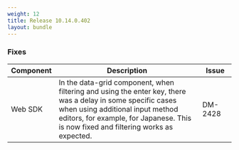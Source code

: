 ```yaml
---
weight: 12
title: Release 10.14.0.402
layout: bundle
---
```


<!--10.14.0.394 - 10.14.0.402-->

### Fixes

<div><table ><colgroup>
<col style="width: 15%;"><col style="width: 70%;"><col style="width: 15%;"></colgroup>
<thead><tr>
<th>
Component</th>
<th>
Description</th>
<th>
Issue</th>
</tr>
</thead><tbody>

<tr>
<td>Web SDK</td>
<td>In the data-grid component, when filtering and using the enter key, there was a delay in some specific cases when using additional input method editors, for example, for Japanese. This is now fixed and filtering works as expected.</td>
<td>DM-2428</td>
</tr>

</tbody></table></div>
